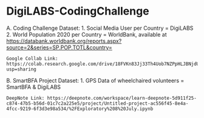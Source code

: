 # DigiLABS-CodingChallenge

A. Coding Challenge
    Dataset:
    1. Social Media User per Country = DigiLABS
    2. World Population 2020 per Country = WorldBank, available at https://databank.worldbank.org/reports.aspx?source=2&series=SP.POP.TOTL&country=

    Google Collab Link: https://colab.research.google.com/drive/18FVKn83Jj33Th4Uob7NZPpHLJBNjdUki?usp=sharing

B. SmartBFA Project
    Dataset:
    1. GPS Data of wheelchaired volunteers = SmartBFA & DigiLABS

    DeepNote Link: https://deepnote.com/workspace/learn-deepnote-5d911f25-c874-47b5-b56d-01c7c2a225e5/project/Untitled-project-ac556f45-8e4a-4fcc-9219-6f3d3e98a534/%2FExploratory%208%20July.ipynb